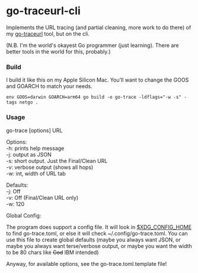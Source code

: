 # go-traceurl-cli

Implements the URL tracing (and partial cleaning, more work to do there) of my [go-traceurl](https://github.com/jdmartin/go-traceurl) tool, but on the cli.


(N.B. I'm the world's okayest Go programmer (just learning). There are better tools in the world for this, probably.)

### Build
I build it like this on my Apple Silicon Mac. You'll want to change the GOOS and GOARCH to match your needs.

`env GOOS=darwin GOARCH=arm64 go build -o go-trace -ldflags="-w -s" -tags netgo .`

### Usage
go-trace [options] URL

Options:<br>
\-h: prints help message<br>
\-j: output as JSON<br>
\-s: short output. Just the Final/Clean URL<br>
\-v: verbose output (shows all hops)<br>
\-w: int, width of URL tab

Defaults:<br>
\-j: Off<br>
\-v: Off (Final/Clean URL only)<br>
\-w: 120

Global Config:<br>

The program does support a config file. It will look in [$XDG_CONFIG_HOME](https://xdgbasedirectoryspecification.com/) to find go-trace.toml, or else it will check ~/.config/go-trace.toml.  You can use this file to create global defaults (maybe you always want JSON, or maybe you always want terse/verbose output, or maybe you want the width to be 80 chars like ~~God~~ IBM intended)

Anyway, for available options, see the go-trace.toml.template file!
